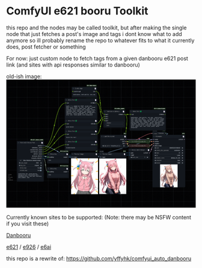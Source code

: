# ComfyUI e621 booru Toolkit

this repo and the nodes may be called toolkit, but after making the single node that just fetches a post's image and tags i dont know what to add anymore so ill probably rename the repo to whatever fits to what it currently does, post fetcher or something

For now: just custom node to fetch tags from a given danbooru e621 post link (and sites with api responses similar to danbooru)


old-ish image:
![workflow image](./workflow.png)

Currently known sites to be supported:
(Note: there may be NSFW content if you visit these)

[Danbooru](https://danbooru.donmai.us)

[e621](https://e621.net/) / [e926](https://e926.net/) / [e6ai](https://e6ai.net)

this repo is a rewrite of: https://github.com/yffyhk/comfyui_auto_danbooru
